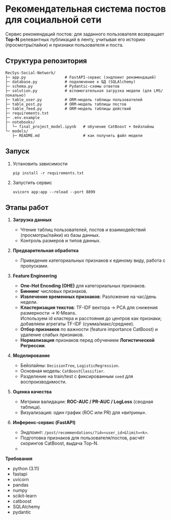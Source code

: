 # Рекомендательная система постов для социальной сети
Сервис рекомендаций постов: для заданного пользователя возвращает **Top-N** релевантных публикаций в ленту, учитывая его историю (просмотры/лайки) и признаки пользователя и поста.
## Структура репозитория
```
RecSys-Social-Network/
├─ app.py                 # FastAPI-сервис (эндпоинт рекомендаций)
├─ database.py            # подключение к БД (SQLAlchemy)
├─ schema.py              # Pydantic-схемы ответов
├─ solution.py            # вспомогательная загрузка модели (для LMS/локально)
├─ table_user.py          # ORM-модель таблицы пользователей
├─ table_post.py          # ORM-модель таблицы постов
├─ table_feed.py          # ORM-модель таблицы действий
├─ requirements.txt
├─ .env.example
├─ notebooks/
│  └─ final_project_model.ipynb   # обучение CatBoost + бейзлайны
└─ models/
   ├─ README.md                   # как получить файл модели
```
## Запуск
1. Установить зависимости
    ```
   pip install -r requirements.txt
3. Запустить сервис
      ```
      uvicorn app:app --reload --port 8899
## Этапы работ

1. **Загрузка данных**
   - Чтение таблиц пользователей, постов и взаимодействий (просмотры/лайки) из базы данных.
   - Контроль размеров и типов данных.

2. **Предварительная обработка**
   - Приведение категориальных признаков к единому виду, работа с пропусками.

3. **Feature Engineering**
   - **One-Hot Encoding (OHE)** для категориальных признаков.
   - **Биннинг** числовых признаков.
   - **Извлечение временных признаков**: Разложение на час/день недели.
   - **Кластеризация текстов**: TF-IDF вектора → PCA для снижения размерности → K-Means.  
       Используем id кластера и расстояния до центров как признаки; добавляем агрегаты TF-IDF (сумма/макс/среднее).
   - **Отбор признаков** по важности (feature importance CatBoost) и удаление слабых признаков.
   - **Нормализация** признаков перед обучением **Логистической Регрессии**.

4. **Моделирование**
   - Бейзлайны: `DecisionTree`, `LogisticRegression`.
   - Основная модель: `CatBoostClassifier`.
   - Разделение на train/test с фиксированным `seed` для воспроизводимости.

5. **Оценка качества**
   - Метрики валидации: **ROC-AUC / PR-AUC / LogLoss** (сводная таблица).
   - Визуализация: один график (ROC или PR) для «витрины».

6. **Инференс-сервис (FastAPI)**
   - Эндпоинт: `/post/recommendations/?id=<user_id>&limit=<k>`.
   - Подготовка признаков для пользователя/постов, расчёт скорингов CatBoost, выдача Top-N.
   - 
**Требования**

- python (3.11)
- fastapi
- uvicorn
- pandas
- numpy
- scikit-learn
- catboost
- SQLAlchemy
- pydantic

